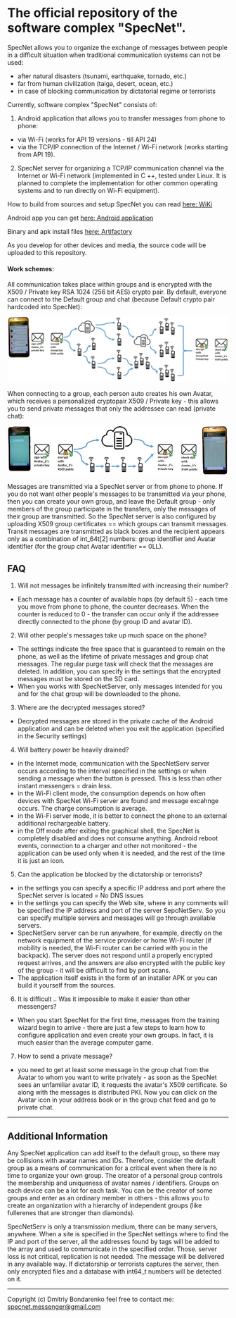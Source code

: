 # The official repository of the software complex "SpecNet".

SpecNet allows you to organize the exchange of messages between people in a difficult situation when traditional communication systems can not be used:
* after natural disasters (tsunami, earthquake, tornado, etc.)
* far from human civilization (taiga, desert, ocean, etc.)
* in case of blocking communication by dictatorial regime or terrorists

Currently, software complex "SpecNet" consists of:
1. Android application that allows you to transfer messages from phone to phone:
* via Wi-Fi (works for API 19 versions - till API 24)
* via the TCP/IP connection of the Internet / Wi-Fi network (works starting from API 19).
2. SpecNet server for organizing a TCP/IP communication channel via the Internet or Wi-Fi network (implemented in C ++, tested under Linux. It is planned to complete the implementation for other common operating systems and to run directly on Wi-Fi equipment).

How to build from sources and setup SpecNet you can read [here: WiKi](https://github.com/DimaBond174/SpecNet/wiki/1.-Setup-SpecNetServ)

Android app you can get [here: Android application](https://play.google.com/store/apps/details?id=com.bond.specnet)

Binary and apk install files [here: Artifactory](https://drive.google.com/open?id=1AdLupJ7z2Zy7gfZbRtf3hSYqKcX8iVdZ)

As you develop for other devices and media, the source code will be uploaded to this repository.

#### Work schemes:

All communication takes place within groups and is encrypted with the X509 / Private key RSA 1024 (256 bit AES) crypto pair. By default, everyone can connect to the Default group and chat (because Default crypto pair hardcoded into SpecNet):

![PublicChat](public.png)

When connecting to a group, each person auto creates his own Avatar, which receives a personalized cryptopair X509 / Private key - this allows you to send private messages that only the addressee can read (private chat):

![PrivateChat](private.png)

Messages are transmitted via a SpecNet server or from phone to phone. If you do not want other people's messages to be transmitted via your phone, then you can create your own group, and leave the Default group - only members of the group participate in the transfers, only the messages of their group are transmitted. So the SpecNet server is also configured by uploading X509 group certificates == which groups can transmit messages. Transit messages are transmitted as black boxes and the recipient appears only as a combination of int_64t[2] numbers: group identifier and Avatar identifier (for the group chat Avatar identifier == 0LL).

## FAQ
1. Will not messages be infinitely transmitted with increasing their number?
- Each message has a counter of available hops (by default 5) - each time you move from phone to phone, the counter decreases. When the counter is reduced to 0 - the transfer can occur only if the addressee directly connected to the phone (by group ID and avatar ID).

2. Will other people's messages take up much space on the phone?
- The settings indicate the free space that is guaranteed to remain on the phone, as well as the lifetime of private messages and group chat messages. The regular purge task will check that the messages are deleted. In addition, you can specify in the settings that the encrypted messages must be stored on the SD card.
- When you works with SpecNetServer, only messages intended for you and for the chat group will be downloaded to the phone.

3. Where are the decrypted messages stored?
- Decrypted messages are stored in the private cache of the Android application and can be deleted when you exit the application (specified in the Security settings)

4. Will battery power be heavily drained?
- in the Internet mode, communication with the SpecNetServ server occurs according to the interval specified in the settings or when sending a message when the button is pressed. This is less than other instant messengers = drain less.
- in the Wi-Fi client mode, the consumption depends on how often devices with SpecNet Wi-Fi server are found and message excahnge occurs. The charge consumption is average.
- in the Wi-Fi server mode, it is better to connect the phone to an external additional rechargeable battery.
- in the Off mode after exiting the graphical shell, the SpecNet is completely disabled and does not consume anything. Android reboot events, connection to a charger and other not monitored - the application can be used only when it is needed, and the rest of the time it is just an icon.

5. Can the application be blocked by the dictatorship or terrorists?
- in the settings you can specify a specific IP address and port where the SpecNet server is located = No DNS issues
- in the settings you can specify the Web site, where in any comments will be specified the IP address and port of the server SepcNetServ. So you can specify multiple servers and messages will go through available servers.
- SpecNetServ server can be run anywhere, for example, directly on the network equipment of the service provider or home Wi-Fi router (if mobility is needed, the Wi-Fi router can be carried with you in the backpack). The server does not respond until a properly encrypted request arrives, and the answers are also encrypted with the public key of the group - it will be difficult to find by port scans.
- The application itself exists in the form of an installer APK or you can build it yourself from the sources.

6. It is difficult .. Was it impossible to make it easier than other messengers?
- When you start SpecNet for the first time, messages from the training wizard begin to arrive - there are just a few steps to learn how to configure application and even create your own groups. In fact, it is much easier than the average computer game.

7. How to send a private message?
- you need to get at least some message in the group chat from the Avatar to whom you want to write privately - as soon as the SpecNet sees an unfamiliar avatar ID, it requests the avatar's X509 certificate. So along with the messages is distributed PKI. Now you can click on the Avatar icon in your address book or in the group chat feed and go to private chat.

---
## Additional Information

Any SpecNet application can add itself to the default group, so there may be collisions with avatar names and IDs. Therefore, consider the default group as a means of communication for a critical event when there is no time to organize your own group. The creator of a personal group controls the membership and uniqueness of avatar names / identifiers. Groups on each device can be a lot for each task. You can be the creator of some groups and enter as an ordinary member in others - this allows you to create an organization with a hierarchy of independent groups (like fullerenes that are stronger than diamonds).

SpecNetServ is only a transmission medium, there can be many servers, anywhere. When a site is specified in the SpecNet settings where to find the IP and port of the server, all the addresses found by tags will be added to the array and used to communicate in the specified order. Those. server loss is not critical, replication is not needed. The message will be delivered in any available way.
If dictatorship or terrorists captures the server, then only encrypted files and a database with int64_t numbers will be detected on it.

---
  Copyright (c) Dmitriy Bondarenko
  feel free to contact me: specnet.messenger@gmail.com


